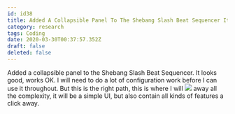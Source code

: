 ```yaml
---
id: id38
title: Added A Collapsible Panel To The Shebang Slash Beat Sequencer It Looks Good Works Ok I Will Need To Do A Lot Of Configuration...
category: research
tags: Coding
date: 2020-03-30T00:37:57.352Z
draft: false
deleted: false
---
```


Added a collapsible panel to the Shebang Slash Beat Sequencer. It looks good, works OK. I will need to do a lot of configuration work before I can use it throughout. But this is the right path, this is where I will ![](icons/squirrel.svg) away all the complexity, it will be a simple UI, but also contain all kinds of features a click away.